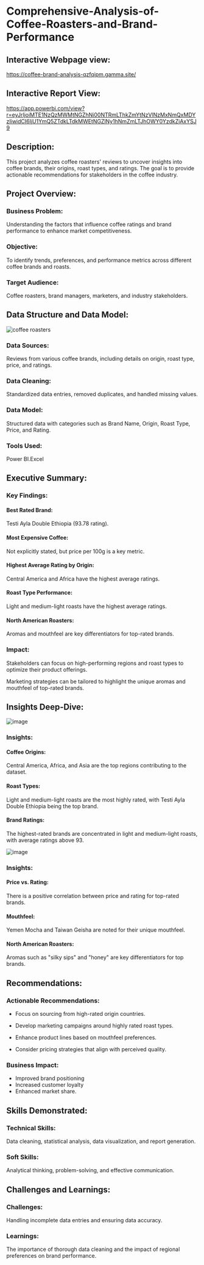 # Comprehensive-Analysis-of-Coffee-Roasters-and-Brand-Performance
## Interactive Webpage view: 
https://coffee-brand-analysis-qzfqipm.gamma.site/
## Interactive Report View: 
https://app.powerbi.com/view?r=eyJrIjoiMTE1NzQzMWMtNGZhNi00NTRmLThkZmYtNzVlNzMxNmQxMDYzIiwidCI6IjU1YmQ5ZTdkLTdkMWEtNGZlNy1hNmZmLTJhOWY0YzdkZjAxYSJ9
## Description: 
This project analyzes coffee roasters' reviews to uncover insights into coffee brands, their origins, roast types, and ratings. The goal is to provide actionable recommendations for stakeholders in the coffee industry.

## Project Overview:
### Business Problem: 
Understanding the factors that influence coffee ratings and brand performance to enhance market competitiveness.
### Objective:
To identify trends, preferences, and performance metrics across different coffee brands and roasts.
### Target Audience: 
Coffee roasters, brand managers, marketers, and industry stakeholders.

## Data Structure and Data Model:
![coffee roasters](https://github.com/user-attachments/assets/5ab134db-e040-4459-963f-733b432ef782)

### Data Sources:
Reviews from various coffee brands, including details on origin, roast type, price, and ratings.
### Data Cleaning:
Standardized data entries, removed duplicates, and handled missing values.
### Data Model:
Structured data with categories such as Brand Name, Origin, Roast Type, Price, and Rating.
### Tools Used: 
 Power BI.Excel

## Executive Summary:
###  Key Findings:

#### Best Rated Brand: 
Testi Ayla Double Ethiopia (93.78 rating).

#### Most Expensive Coffee: 
Not explicitly stated, but price per 100g is a key metric.

#### Highest Average Rating by Origin: 
Central America and Africa have the highest average ratings.

#### Roast Type Performance:
Light and medium-light roasts have the highest average ratings.

#### North American Roasters:
Aromas and mouthfeel are key differentiators for top-rated brands.

### Impact:

Stakeholders can focus on high-performing regions and roast types to optimize their product offerings.

Marketing strategies can be tailored to highlight the unique aromas and mouthfeel of top-rated brands.

## Insights Deep-Dive:

![image](https://github.com/user-attachments/assets/d97e1ece-e1c7-40b6-937d-a1c88c9b062a)

### Insights:

#### Coffee Origins: 
Central America, Africa, and Asia are the top regions contributing to the dataset.

#### Roast Types: 
Light and medium-light roasts are the most highly rated, with Testi Ayla Double Ethiopia being the top brand.

#### Brand Ratings: 
The highest-rated brands are concentrated in light and medium-light roasts, with average ratings above 93.


![image](https://github.com/user-attachments/assets/c0e3951b-f3bb-44e8-9c5d-475fd0c83df1)

### Insights:

#### Price vs. Rating:
There is a positive correlation between price and rating for top-rated brands.

#### Mouthfeel:
Yemen Mocha and Taiwan Geisha are noted for their unique mouthfeel.

#### North American Roasters: 
Aromas such as "silky sips" and "honey" are key differentiators for top brands.

## Recommendations:
### Actionable Recommendations:

- Focus on sourcing from high-rated origin countries.

- Develop marketing campaigns around highly rated roast types.

- Enhance product lines based on mouthfeel preferences.

- Consider pricing strategies that align with perceived quality.

### Business Impact: 
- Improved brand positioning
- Increased customer loyalty
- Enhanced market share.

## Skills Demonstrated:
### Technical Skills: 
Data cleaning, statistical analysis, data visualization, and report generation.
### Soft Skills:
Analytical thinking, problem-solving, and effective communication.

## Challenges and Learnings:
### Challenges:
Handling incomplete data entries and ensuring data accuracy.
### Learnings: 
The importance of thorough data cleaning and the impact of regional preferences on brand performance.
